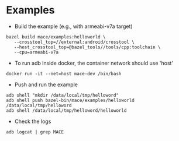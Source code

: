 Examples
=======

* Build the example (e.g., with armeabi-v7a target)
```
bazel build mace/examples:helloworld \
   --crosstool_top=//external:android/crosstool \
   --host_crosstool_top=@bazel_tools//tools/cpp:toolchain \
   --cpu=armeabi-v7a
```

* To run adb inside docker, the container network should use 'host'
```
docker run -it --net=host mace-dev /bin/bash
```

* Push and run the example
```
adb shell "mkdir /data/local/tmp/helloword"
adb shell push bazel-bin/mace/examples/helloworld /data/local/tmp/helloword
adb shell /data/local/tmp/helloword/helloworld
```

* Check the logs
```
adb logcat | grep MACE
```
